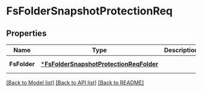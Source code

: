 # FsFolderSnapshotProtectionReq

## Properties
Name | Type | Description | Notes
------------ | ------------- | ------------- | -------------
**FsFolder** | [***FsFolderSnapshotProtectionReqFolder**](FSFolderSnapshotProtectionReq_Folder.md) |  | [default to null]

[[Back to Model list]](../README.md#documentation-for-models) [[Back to API list]](../README.md#documentation-for-api-endpoints) [[Back to README]](../README.md)


